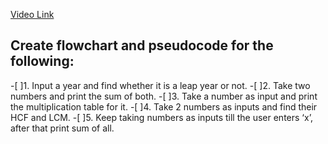 [Video Link](https://youtu.be/lhELGQAV4gg)

## Create flowchart and pseudocode for the following:

-[ ]1. Input a year and find whether it is a leap year or not.
-[ ]2. Take two numbers and print the sum of both.
-[ ]3. Take a number as input and print the multiplication table for it.
-[ ]4. Take 2 numbers as inputs and find their HCF and LCM.
-[ ]5. Keep taking numbers as inputs till the user enters ‘x’, after that print sum of all.
